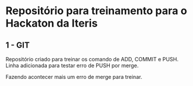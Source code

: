 # Repositório para treinamento para o Hackaton da Iteris

## 1 - GIT
Repositório criado para treinar os comando de ADD, COMMIT e PUSH.
Linha adicionada para testar erro de PUSH por merge.

Fazendo acontecer mais um erro de merge para treinar. 